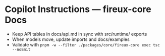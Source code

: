 # Copilot Instructions — fireux-core Docs

- Keep API tables in docs/api.md in sync with src/runtime/ exports
- When models move, update imports and docs/examples
- Validate with `pnpm -w --filter ./packages/core/fireux-core exec tsc --noEmit`
